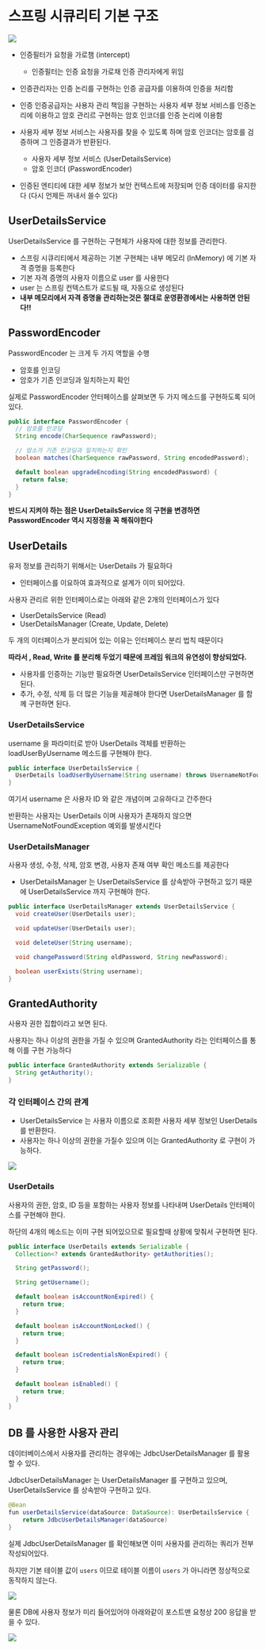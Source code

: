 # 스프링 시큐리티 기본 구조

![](https://velog.velcdn.com/images/asdcz11/post/4fca4015-cc09-4fbf-8d3d-baf0c960b987/image.png)

- 인증필터가 요청을 가로챔 (intercept)
  - 인증필터는 인증 요청을 가로채 인증 관리자에게 위임

- 인증관리자는 인증 논리를 구현하는 인증 공급자를 이용하여 인증을 처리함

- 인증 인증공급자는 사용자 관리 책임을 구현하는 사용자 세부 정보 서비스를 인증논리에 이용하고 암호 관리르 구현하는 암호 인코더를 인증 논리에 이용함

- 사용자 세부 정보 서비스는 사용자를 찾을 수 있도록 하며 암호 인코더는 암호를 검증하며 그 인증결과가 반환된다. 
  - 사용자 세부 정보 서비스 (UserDetailsService)
  - 암호 인코더 (PasswordEncoder)

- 인증된 엔티티에 대한 세부 정보가 보안 컨텍스트에 저장되며 인증 데이터를 유지한다 (다시 언제든 꺼내서 쓸수 있다)


## UserDetailsService

UserDetailsService 를 구현하는 구현체가 사용자에 대한 정보를 관리한다.
- 스프링 시큐리티에서 제공하는 기본 구현체는 내부 메모리 (InMemory) 에 기본 자격 증명을 등록한다
- 기본 자격 증명의 사용자 이름으로 user 를 사용한다
- user 는 스프링 컨텍스트가 로드될 때, 자동으로 생성된다
- **내부 메모리에서 자격 증명을 관리하는것은 절대로 운영환경에서는 사용하면 안된다!!**

## PasswordEncoder

PasswordEncoder 는 크게 두 가지 역할을 수행
- 암호를 인코딩
- 암호가 기존 인코딩과 일치하는지 확인

실제로 PasswordEncoder 안터페이스를 살펴보면 두 가지 메소드를 구현하도록 되어있다.

```java
public interface PasswordEncoder {
  // 암호를 인코딩
  String encode(CharSequence rawPassword);

  // 암소가 기존 인코딩과 일치하는지 확인
  boolean matches(CharSequence rawPassword, String encodedPassword);

  default boolean upgradeEncoding(String encodedPassword) {
    return false;
  }
}
```

**반드시 지켜야 하는 점은 UserDetailsService 의 구현을 변경하면 PasswordEncoder 역시 지정정을 꼭 해줘야한다**


## UserDetails

유저 정보를 관리하기 위해서는 UserDetails 가 필요하다
- 인터페이스를 이요하여 효과적으로 설계가 이미 되어있다.

사용자 관리르 위한 인터페이스로는 아래와 같은 2개의 인터페이스가 있다

- UserDetailsService (Read)
- UserDetailsManager (Create, Update, Delete)

두 개의 이터페이스가 분리되어 있는 이유는 인터페이스 분리 법칙 때문이다

**따라서 , Read, Write 를 분리해 두었기 때문에 프레임 워크의 유연성이 향상되었다.**

- 사용자를 인증하는 기능만 필요하면 UserDetailsService 인터페이스만 구현하면 된다.
- 추가, 수정, 삭제 등 더 많은 기능을 제공해야 한다면 UserDetailsManager 를 함께 구현하면 된다.


### UserDetailsService

username 을 파라미터로 받아 UserDetails 객체를 반환하는 loadUserByUsername 메소드를 구현해야 한다.

```java
public interface UserDetailsService {
  UserDetails loadUserByUsername(String username) throws UsernameNotFoundException;
}
```

여기서 username 은 사용자 ID 와 같은 개념이며 고유하다고 간주한다

반환하는 사용자는 UserDetails 이며 사용자가 존재하지 않으면 UsernameNotFoundException 예외를 발생시킨다


### UserDetailsManager

사용자 생성, 수정, 삭제, 암호 변경, 사용자 존재 여부 확인 메소드를 제공한다
- UserDetailsManager 는 UserDetailsService 를 상속받아 구현하고 있기 때문에 UserDetailsService 까지 구현해야 한다.

```java
public interface UserDetailsManager extends UserDetailsService {
  void createUser(UserDetails user);

  void updateUser(UserDetails user);

  void deleteUser(String username);

  void changePassword(String oldPassword, String newPassword);

  boolean userExists(String username);
}
```

## GrantedAuthority

사용자 권한 집합이라고 보면 된다. 

사용자는 하나 이상의 권한을 가질 수 있으며 GrantedAuthority 라는 인터페이스를 통해 이를 구현 가능하다

```java
public interface GrantedAuthority extends Serializable {
  String getAuthority();
}
```

### 각 인터페이스 간의 관계

- UserDetailsService 는 사용자 이름으로 조회한 사용자 세부 정보인 UserDetails 를 반환한다.
- 사용자는 하나 이상의 권한을 가질수 있으며 이는 GrantedAuthority 로 구현이 가능하다.

![](https://velog.velcdn.com/images/asdcz11/post/e27024bb-57ac-471b-9d6e-31757cdaa2f9/image.png)

### UserDetails

사용자의 권한, 암호, ID 등을 포함하는 사용자 정보를 나타내며 UserDetails 인터페이스를 구현해야 한다.

하단의 4개의 메소드는 이미 구현 되어있으므로 필요할때 상황에 맞춰서 구현하면 된다.

```java
public interface UserDetails extends Serializable {
  Collection<? extends GrantedAuthority> getAuthorities();

  String getPassword();

  String getUsername();

  default boolean isAccountNonExpired() {
    return true;
  }

  default boolean isAccountNonLocked() {
    return true;
  }

  default boolean isCredentialsNonExpired() {
    return true;
  }

  default boolean isEnabled() {
    return true;
  }
}
```

## DB 를 사용한 사용자 관리

데이터베이스에서 사용자를 관리하는 경우에는 JdbcUserDetailsManager 를 활용 할 수 있다.

JdbcUserDetailsManager 는 UserDetailsManager 를 구현하고 있으며, UserDetailsService 를 상속받아 구현하고 있다.

```java
@Bean
fun userDetailsService(dataSource: DataSource): UserDetailsService {
    return JdbcUserDetailsManager(dataSource)
}
```

실제 JdbcUserDetailsManager 를 확인해보면 이미 사용자를 관리하는 쿼리가 전부 작성되어있다.

하지만 기본 테이블 값이 ```users``` 이므로 테이블 이름이 ```users``` 가 아니라면 정상적으로 동작하지 않는다.

![](https://velog.velcdn.com/images/asdcz11/post/da5d93d3-bdc0-4f04-a9ac-950ce4414d82/image.png)

물론 DB에 사용자 정보가 미리 들어있어야 아래와같이 포스트맨 요청상 200 응답을 받을 수 있다.

![](https://velog.velcdn.com/images/asdcz11/post/84f457db-336a-409d-a64a-8d96f64c992e/image.png)